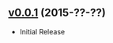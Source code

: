 ## [v0.0.1](https://github.com/bsara/stickytableheaders.js/tree/v0.0.1) (2015-??-??)

* Initial Release
